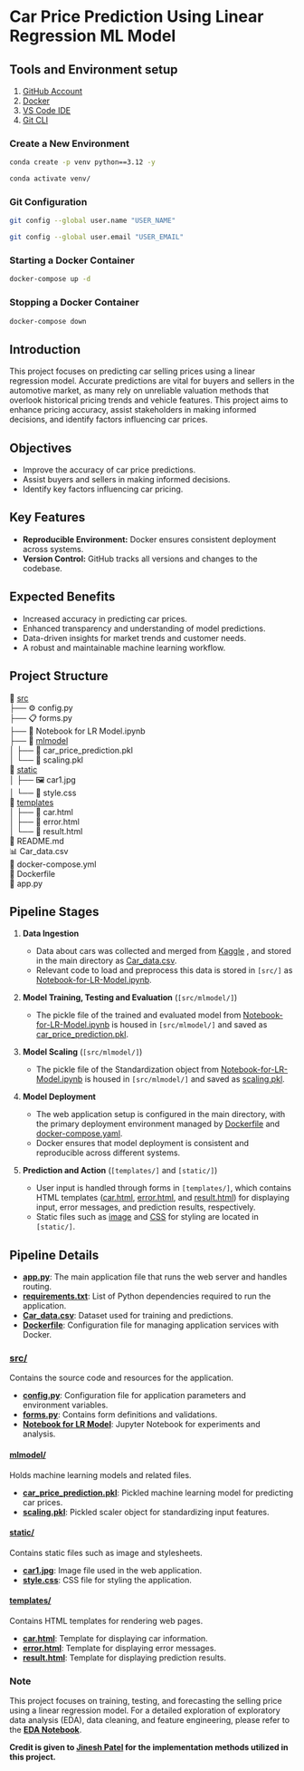 # Car Price Prediction Using Linear Regression ML Model


## Tools and Environment setup
1. [GitHub Account](https://github.com)
2. [Docker](https://www.docker.com/)
3. [VS Code IDE](https://code.visualstudio.com/)
4. [Git CLI](https://git-scm.com/book/en/v2/Getting-Started-The-Command-Line)

### Create a New Environment
```bash
conda create -p venv python==3.12 -y
```

```bash
conda activate venv/
```

### Git Configuration
```bash
git config --global user.name "USER_NAME"
```

```bash
git config --global user.email "USER_EMAIL"
```

###  Starting a Docker Container
```bash
docker-compose up -d
```
###  Stopping a Docker Container
```bash
docker-compose down
```

## Introduction
This project focuses on predicting car selling prices using a linear regression model. Accurate predictions are vital for buyers and sellers in the automotive market, as many rely on unreliable valuation methods that overlook historical pricing trends and vehicle features. This project aims to enhance pricing accuracy, assist stakeholders in making informed decisions, and identify factors influencing car prices.

## Objectives
- Improve the accuracy of car price predictions.
- Assist buyers and sellers in making informed decisions.
- Identify key factors influencing car pricing.

## Key Features
- **Reproducible Environment:** Docker ensures consistent deployment across systems.
- **Version Control:** GitHub tracks all versions and changes to the codebase.

## Expected Benefits
- Increased accuracy in predicting car prices.
- Enhanced transparency and understanding of model predictions.
- Data-driven insights for market trends and customer needs.
- A robust and maintainable machine learning workflow.

## Project Structure
📂 [src](https://github.com/makina0928/Linear-Regression-Machine-Learning-Model-with-Deployment/tree/main/src)  
├── ⚙️ config.py  
├── 📋 forms.py   
├── 📓 Notebook for LR Model.ipynb  
├── 📂 [mlmodel](https://github.com/makina0928/Linear-Regression-Machine-Learning-Model-with-Deployment/tree/main/src/mlmodel)  
│   ├── 📄 car_price_prediction.pkl  
│   └── 📄 scaling.pkl  
📂 [static](https://github.com/makina0928/Linear-Regression-Machine-Learning-Model-with-Deployment/tree/main/static)  
│   ├── 🖼️ car1.jpg  
│   └── 🎨 style.css  
📂 [templates](https://github.com/makina0928/Linear-Regression-Machine-Learning-Model-with-Deployment/tree/main/templates)  
│   ├── 📝 car.html  
│   ├── 📝 error.html  
│   └── 📝 result.html  
📄 README.md  
📊 Car_data.csv  
🐳 docker-compose.yml  
📄 Dockerfile  
🐍 app.py  
  
 
## Pipeline Stages

1. **Data Ingestion** 
   - Data about cars was collected and merged from [Kaggle](https://www.kaggle.com/datasets/gunishj/carpricepred) , and stored in the main directory as [Car_data.csv](./Car_data.csv).
   - Relevant code to load and preprocess this data is stored in `[src/]` as [Notebook-for-LR-Model.ipynb](./src/Notebook-for-LR-Model.ipynb).

2. **Model Training, Testing and Evaluation** (`[src/mlmodel/]`)
   - The pickle file of the trained and evaluated model from [Notebook-for-LR-Model.ipynb](./src/Notebook-for-LR-Model.ipynb) is housed in `[src/mlmodel/]` and saved as [car_price_prediction.pkl](./src/mlmodel/car_price_prediction.pkl).

3. **Model Scaling** (`[src/mlmodel/]`)
   - The pickle file of the Standardization object from [Notebook-for-LR-Model.ipynb](./src/Notebook-for-LR-Model.ipynb) is housed in `[src/mlmodel/]` and saved as [scaling.pkl](./src/mlmodel/scaling.pkl).

4. **Model Deployment** 
   - The web application setup is configured in the main directory, with the primary deployment environment managed by [Dockerfile](./Dockerfile) and [docker-compose.yaml](./docker-compose.yaml).
   - Docker ensures that model deployment is consistent and reproducible across different systems.

5. **Prediction and Action** (`[templates/]` and `[static/]`)
   - User input is handled through forms in `[templates/]`, which contains HTML templates ([car.html](./templates/car.html), [error.html](./templates/error.html), and [result.html](./templates/result.html)) for displaying input, error messages, and prediction results, respectively.
   - Static files such as [image](./static/car1.jpg) and [CSS](./static/style.css) for styling are located in `[static/]`.


## Pipeline Details

- **[app.py](./app.py)**: The main application file that runs the web server and handles routing.
- **[requirements.txt](./requirements.txt)**: List of Python dependencies required to run the application.
- **[Car_data.csv](./Car_data.csv)**: Dataset used for training and predictions.
- **[Dockerfile](./Dockerfile)**: Configuration file for managing application services with Docker.

### [src/](./src/)
Contains the source code and resources for the application.
- **[config.py](./src/config.py)**: Configuration file for application parameters and environment variables.
- **[forms.py](./src/forms.py)**: Contains form definitions and validations.
- **[Notebook for LR Model](./src/Notebook%20for%20LR%20Model)**: Jupyter Notebook for experiments and analysis.
#### [mlmodel/](./src/mlmodel/)
Holds machine learning models and related files.

- **[car_price_prediction.pkl](./src/mlmodel/car_price_prediction.pkl)**: Pickled machine learning model for predicting car prices.
- **[scaling.pkl](./src/mlmodel/scaling.pkl)**: Pickled scaler object for standardizing input features.

#### [static/](./static/)
Contains static files such as image and stylesheets.

- **[car1.jpg](./static/car1.jpg)**: Image file used in the web application.
- **[style.css](./static/style.css)**: CSS file for styling the application.

#### [templates/](./templates/)
Contains HTML templates for rendering web pages.

- **[car.html](./templates/car.html)**: Template for displaying car information.
- **[error.html](./templates/error.html)**: Template for displaying error messages.
- **[result.html](./templates/result.html)**: Template for displaying prediction results.


### Note
This project focuses on training, testing, and forecasting the selling price using a linear regression model. For a detailed exploration of exploratory data analysis (EDA), data cleaning, and feature engineering, please refer to the **[EDA Notebook](https://github.com/makina0928/Linear-Regression-Machine-Learning-Model-with-Deployment/blob/main/EDA%20for%20ML/EDA%20of%20Car%20Sales%20Price%202024.ipynb)**.

**Credit is given to [Jinesh Patel](https://medium.com/analytics-vidhya/deploying-linear-regression-ml-model-as-web-application-on-docker-3409f9464a27) for the implementation methods utilized in this project.**


